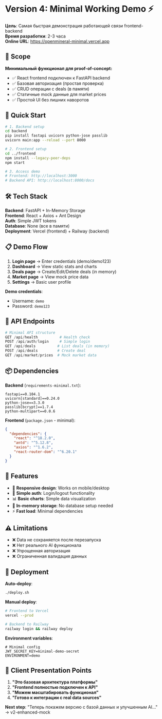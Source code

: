 # Version 4: Minimal Working Demo ⚡

**Цель**: Самая быстрая демонстрация работающей связи frontend-backend  
**Время разработки**: 2-3 часа  
**Online URL**: https://openmineral-minimal.vercel.app  

## 🎯 Scope

**Минимальный функционал для proof-of-concept:**
- ✅ React frontend подключен к FastAPI backend
- ✅ Базовая авторизация (простая проверка)  
- ✅ CRUD операции с deals (в памяти)
- ✅ Статичные mock данные для market prices
- ✅ Простой UI без лишних наворотов

## 🚀 Quick Start

```bash
# 1. Backend setup
cd backend
pip install fastapi uvicorn python-jose passlib
uvicorn main:app --reload --port 8000

# 2. Frontend setup  
cd ../frontend
npm install --legacy-peer-deps
npm start

# 3. Access demo
# Frontend: http://localhost:3000
# Backend API: http://localhost:8000/docs
```

## 🛠 Tech Stack

**Backend**: FastAPI + In-Memory Storage  
**Frontend**: React + Axios + Ant Design  
**Auth**: Simple JWT tokens  
**Database**: None (все в памяти)  
**Deployment**: Vercel (frontend) + Railway (backend)

## 📋 Demo Flow

1. **Login page** → Enter credentials (demo/demo123)
2. **Dashboard** → View static stats and charts  
3. **Deals page** → Create/Edit/Delete deals (in memory)
4. **Market page** → View mock price data
5. **Settings** → Basic user profile

**Demo credentials**:
- Username: `demo`  
- Password: `demo123`

## 🔄 API Endpoints

```python
# Minimal API structure
GET /api/health          # Health check
POST /api/auth/login     # Simple login
GET /api/deals          # List deals (in memory)
POST /api/deals         # Create deal
GET /api/market/prices  # Mock market data
```

## 📦 Dependencies

**Backend** (`requirements-minimal.txt`):
```
fastapi==0.104.1
uvicorn[standard]==0.24.0
python-jose==3.3.0
passlib[bcrypt]==1.7.4
python-multipart==0.0.6
```

**Frontend** (`package.json` - minimal):
```json
{
  "dependencies": {
    "react": "^18.2.0",
    "antd": "^5.12.8", 
    "axios": "^1.6.2",
    "react-router-dom": "^6.20.1"
  }
}
```

## 🎨 Features

- 📱 **Responsive design**: Works on mobile/desktop
- 🔐 **Simple auth**: Login/logout functionality  
- 📊 **Basic charts**: Simple data visualization
- 💾 **In-memory storage**: No database setup needed
- ⚡ **Fast load**: Minimal dependencies

## ⚠ Limitations

- ❌ Data не сохраняется после перезапуска
- ❌ Нет реального AI функционала
- ❌ Упрощенная авторизация
- ❌ Ограниченная валидация данных

## 🚢 Deployment

**Auto-deploy**:
```bash
./deploy.sh
```

**Manual deploy**:
```bash
# Frontend to Vercel
vercel --prod

# Backend to Railway
railway login && railway deploy
```

**Environment variables**:
```env
# Minimal config
JWT_SECRET_KEY=minimal-demo-secret
ENVIRONMENT=demo
```

## 🎯 Client Presentation Points

1. **"Это базовая архитектура платформы"**
2. **"Frontend полностью подключен к API"** 
3. **"Можем масштабировать функционал"**
4. **"Готово к интеграции с real data sources"**

**Next step**: "Теперь покажем версию с базой данных и улучшенным AI..." → v2-enhanced-mock